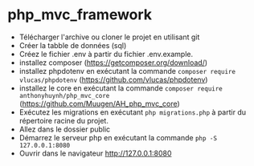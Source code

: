 # php_mvc_framework

* Télécharger l'archive ou cloner le projet en utilisant git
* Créer la tabble de données (sql)
* Créez le fichier .env à partir du fichier .env.example.
* installez composer (https://getcomposer.org/download/)
* installez phpdotenv en exécutant la commande ```composer require vlucas/phpdotenv``` (https://github.com/vlucas/phpdotenv)
* installez le core en exécutant la commande ```composer require anthonyhuynh/php_mvc_core``` (https://github.com/Muugen/AH_php_mvc_core) 
* Exécutez les migrations en exécutant ```php migrations.php``` à partir du répertoire racine du projet.
* Allez dans le dossier public
* Démarrez le serveur php en exécutant la commande ```php -S 127.0.0.1:8080```
* Ouvrir dans le navigateur http://127.0.0.1:8080

